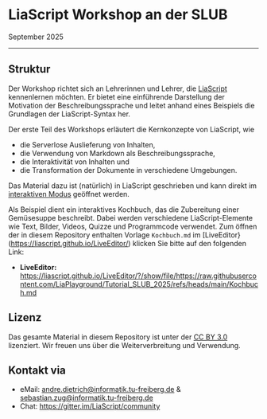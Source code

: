 # LiaScript Workshop an der SLUB

September 2025

--------------------------------------------

## Struktur

Der Workshop richtet sich an Lehrerinnen und Lehrer, die [LiaScript](https://LiaScript.github.io) kennenlernen möchten. Er bietet eine einführende Darstellung der Motivation der Beschreibungssprache und leitet anhand eines Beispiels die Grundlagen der LiaScript-Syntax her.

Der erste Teil des Workshops erläutert die Kernkonzepte von LiaScript, wie 
- die Serverlose Auslieferung von Inhalten,
- die Verwendung von Markdown als Beschreibungssprache,
- die Interaktivität von Inhalten und
- die Transformation der Dokumente in verschiedene Umgebungen.

Das Material dazu ist (natürlich) in LiaScript geschrieben und kann direkt im [interaktiven Modus](https://liascript.github.io/course/?https://raw.githubusercontent.com/LiaPlayground/Tutorial_SLUB_2025/refs/heads/main/Motivation.md) geöffnet werden.

Als Beispiel dient ein interaktives Kochbuch, das die Zubereitung einer Gemüsesuppe beschreibt. Dabei werden verschiedene LiaScript-Elemente wie Text, Bilder, Videos, Quizze und Programmcode verwendet. Zum öffnen der in diesem Repository enthalten Vorlage `Kochbuch.md` im [LiveEditor}(https://liascript.github.io/LiveEditor/) klicken Sie bitte auf den folgenden Link:

- __LiveEditor:__ https://liascript.github.io/LiveEditor/?/show/file/https://raw.githubusercontent.com/LiaPlayground/Tutorial_SLUB_2025/refs/heads/main/Kochbuch.md

## Lizenz
Das gesamte Material in diesem Repository ist unter der [CC BY 3.0](https://creativecommons.org/licenses/by/4.0/) lizenziert. Wir freuen uns über die Weiterverbreitung und Verwendung.

## Kontakt via

- eMail: andre.dietrich@informatik.tu-freiberg.de & sebastian.zug@informatik.tu-freiberg.de
- Chat: https://gitter.im/LiaScript/community

